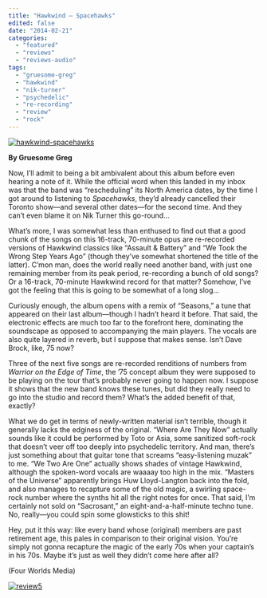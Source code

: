 ```yaml
---
title: "Hawkwind – Spacehawks"
edited: false
date: "2014-02-21"
categories:
  - "featured"
  - "reviews"
  - "reviews-audio"
tags:
  - "gruesome-greg"
  - "hawkwind"
  - "nik-turner"
  - "psychedelic"
  - "re-recording"
  - "review"
  - "rock"
---
```


[![hawkwind-spacehawks](http://www.hellbound.ca/wp-content/uploads/2014/02/hawkwind-spacehawks.jpg)](http://www.hellbound.ca/wp-content/uploads/2014/02/hawkwind-spacehawks.jpg)

**By Gruesome Greg**

Now, I’ll admit to being a bit ambivalent about this album before even hearing a note of it. While the official word when this landed in my inbox was that the band was “rescheduling” its North America dates, by the time I got around to listening to _Spacehawks_, they’d already cancelled their Toronto show—and several other dates—for the second time. And they can’t even blame it on Nik Turner this go-round…

What’s more, I was somewhat less than enthused to find out that a good chunk of the songs on this 16-track, 70-minute opus are re-recorded versions of Hawkwind classics like “Assault & Battery” and “We Took the Wrong Step Years Ago” (though they’ve somewhat shortened the title of the latter). C’mon man, does the world really need another band, with just one remaining member from its peak period, re-recording a bunch of old songs? Or a 16-track, 70-minute Hawkwind record for that matter? Somehow, I’ve got the feeling that this is going to be somewhat of a long slog…

Curiously enough, the album opens with a remix of “Seasons,” a tune that appeared on their last album—though I hadn’t heard it before. That said, the electronic effects are much too far to the forefront here, dominating the soundscape as opposed to accompanying the main players. The vocals are also quite layered in reverb, but I suppose that makes sense. Isn’t Dave Brock, like, 75 now?

Three of the next five songs are re-recorded renditions of numbers from _Warrior on the Edge of Time_, the ’75 concept album they were supposed to be playing on the tour that’s probably never going to happen now. I suppose it shows that the new band knows these tunes, but did they really need to go into the studio and record them? What’s the added benefit of that, exactly?

What we do get in terms of newly-written material isn’t terrible, though it generally lacks the edginess of the original. “Where Are They Now” actually sounds like it could be performed by Toto or Asia, some sanitized soft-rock that doesn’t veer off too deeply into psychedelic territory. And man, there’s just something about that guitar tone that screams “easy-listening muzak” to me. “We Two Are One” actually shows shades of vintage Hawkwind, although the spoken-word vocals are waaaay too high in the mix. “Masters of the Universe” apparently brings Huw Lloyd-Langton back into the fold, and also manages to recapture some of the old magic, a swirling space-rock number where the synths hit all the right notes for once. That said, I’m certainly not sold on “Sacrosant,” an eight-and-a-half-minute techno tune. No, really—you could spin some glowsticks to this shit!

Hey, put it this way: like every band whose (original) members are past retirement age, this pales in comparison to their original vision. You’re simply not gonna recapture the magic of the early 70s when your captain’s in his 70s. Maybe it’s just as well they didn’t come here after all?

(Four Worlds Media)

[![review5](http://www.hellbound.ca/wp-content/uploads/2009/08/review5.png)](http://www.hellbound.ca/wp-content/uploads/2009/08/review5.png)
